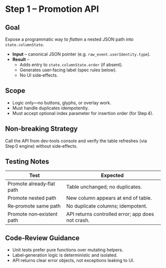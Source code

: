 # Step 1 – Promotion API

## Goal  
Expose a programmatic way to *flatten* a nested JSON path into `state.columnState`.

* **Input** – canonical JSON pointer (e.g. `raw_event.userIdentity.type`).  
* **Result** –  
  * Adds entry to `state.columnState.order` (if absent).  
  * Generates user‑facing label (spec rules below).  
  * No UI side‑effects.

## Scope  
* Logic only—no buttons, glyphs, or overlay work.  
* Must handle duplicates idempotently.  
* Must accept optional index parameter for insertion order (for Step 4).

## Non‑breaking Strategy  
Call the API from dev‑tools console and verify the table refreshes (via Step 0 engine) without side‑effects.

## Testing Notes  

| Test | Expected |
|------|----------|
| Promote already‑flat path | Table unchanged; no duplicates. |
| Promote nested path | New column appears at end of table. |
| Re‑promote same path | No duplicate columns; idempotent. |
| Promote non‑existent path | API returns controlled error; app does not crash. |

## Code‑Review Guidance  

* Unit tests prefer pure functions over mutating helpers.  
* Label‑generation logic is deterministic and isolated.  
* API returns clear error objects, not exceptions leaking to UI.
